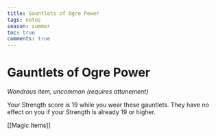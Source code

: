 ---title: Gauntlets of Ogre Powertags: notesseason: summertoc: truecomments: true---
# Gauntlets of Ogre Power

*Wondrous item, uncommon (requires attunement)*

Your Strength score is 19 while you wear these gauntlets. They have no effect on you if your Strength is already 19 or higher.


[[Magic Items]]

